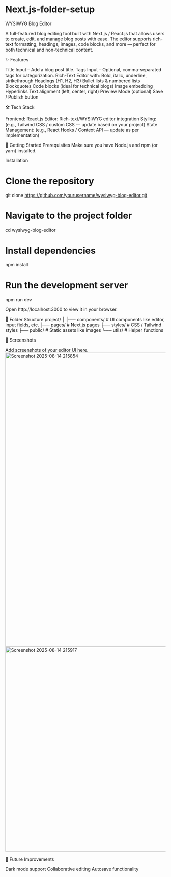 # Next.js-folder-setup
WYSIWYG Blog Editor

A full-featured blog editing tool built with Next.js / React.js that allows users to create, edit, and manage blog posts with ease.
The editor supports rich-text formatting, headings, images, code blocks, and more — perfect for both technical and non-technical content.

✨ Features

Title Input – Add a blog post title.
Tags Input – Optional, comma-separated tags for categorization.
Rich-Text Editor with:
Bold, italic, underline, strikethrough
Headings (H1, H2, H3)
Bullet lists & numbered lists
Blockquotes
Code blocks (ideal for technical blogs)
Image embedding
Hyperlinks
Text alignment (left, center, right)
Preview Mode (optional)
Save / Publish button

🛠️ Tech Stack

Frontend: React.js
Editor: Rich-text/WYSIWYG editor integration
Styling: (e.g., Tailwind CSS / custom CSS — update based on your project)
State Management: (e.g., React Hooks / Context API — update as per implementation)

🚀 Getting Started
Prerequisites
Make sure you have Node.js and npm (or yarn) installed.

Installation
# Clone the repository
git clone https://github.com/yourusername/wysiwyg-blog-editor.git

# Navigate to the project folder
cd wysiwyg-blog-editor

# Install dependencies
npm install

# Run the development server
npm run dev

Open http://localhost:3000 to view it in your browser.

📂 Folder Structure
project/
│
├── components/    # UI components like editor, input fields, etc.
├── pages/         # Next.js pages
├── styles/        # CSS / Tailwind styles
├── public/        # Static assets like images
└── utils/         # Helper functions

📸 Screenshots

Add screenshots of your editor UI here.
<img width="1040" height="922" alt="Screenshot 2025-08-14 215854" src="https://github.com/user-attachments/assets/dad5bf01-0e31-40c2-8da3-d5c6a6880786" />
<img width="1397" height="643" alt="Screenshot 2025-08-14 215917" src="https://github.com/user-attachments/assets/3e733e12-7aa5-4e0f-8cfd-a9ffcf01a8e9" />



📌 Future Improvements

Dark mode support
Collaborative editing
Autosave functionality
